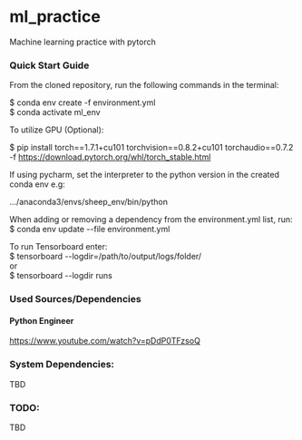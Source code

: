 ﻿# ml_practice
Machine learning practice with pytorch

### Quick Start Guide
From the cloned repository, run the following commands in the terminal:

$ conda env create -f environment.yml  
$ conda activate ml_env

To utilize GPU (Optional):

$ pip install torch==1.7.1+cu101 torchvision==0.8.2+cu101 torchaudio==0.7.2 -f https://download.pytorch.org/whl/torch_stable.html

If using pycharm, set the interpreter to the python version in the created conda env e.g:

.../anaconda3/envs/sheep_env/bin/python

When adding or removing a dependency from the environment.yml list, run:  
$ conda env update --file environment.yml

To run Tensorboard enter:  
$ tensorboard --logdir=/path/to/output/logs/folder/  
or  
$ tensorboard --logdir runs

### Used Sources/Dependencies
#### Python Engineer
https://www.youtube.com/watch?v=pDdP0TFzsoQ

### System Dependencies:
TBD

### TODO:
TBD
